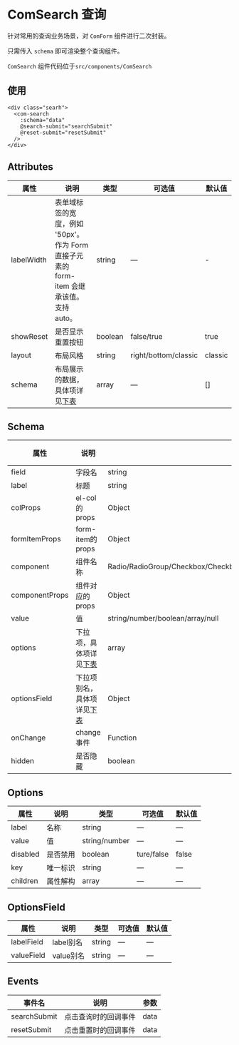 # ComSearch 查询

针对常用的查询业务场景，对 `ComForm` 组件进行二次封装。

只需传入 `schema` 即可渲染整个查询组件。

`ComSearch` 组件代码位于`src/components/ComSearch`

## 使用

``` vue
<div class="searh">
  <com-search
    :schema="data"
    @search-submit="searchSubmit"
    @reset-submit="resetSubmit"
  />
</div>
```

## Attributes

| 属性 | 说明 | 类型 | 可选值 | 默认值 |
|---------- |-------- |---------- |---------- |---------- |
| labelWidth | 表单域标签的宽度，例如 '50px'。作为 Form 直接子元素的 form-item 会继承该值。支持 auto。 | string | — | - |
| showReset | 是否显示重置按钮 | boolean | false/true | true |
| layout | 布局风格 | string | right/bottom/classic | classic |
| schema | 布局展示的数据，具体项详见[下表](#Schema) | array | — | [] |

## Schema<span id="Schema"></span>

| 属性  | 说明                               | 类型   | 可选值  | 默认值 |
| ----- | ---------------------------------- | ------ | ------- | ------ |
| field | 字段名 | string | —       | —      |
| label | 标题                               | string | —       | —      |
| colProps  | el-col的props                     | Object | — | —    |
| formItemProps  | form-item的props                     | Object | — | —    |
| component  | 组件名称                    | Radio/RadioGroup/Checkbox/CheckboxGroup/Input/InputNumber/Select/Cascader/Switch/Slider/TimePicker/DatePicker/Rate/ColorPicker/Transfer/Divider/TreeSelect | — | —    |
| componentProps  | 组件对应的props                    | Object | — | —    |
| value  | 值                    | string/number/boolean/array/null | — | —    |
| options  | 下拉项，具体项详见[下表](#Options)                    | array | — | —    |
| optionsField  | 下拉项别名，具体项详见[下表](#OptionsField)                    | Object | — | —    |
| onChange  | change事件                    | Function | — | —    |
| hidden  | 是否隐藏                   | boolean | ture/false | false    |

## Options<span id="Options"></span>

| 属性  | 说明                               | 类型   | 可选值  | 默认值 |
| ----- | ---------------------------------- | ------ | ------- | ------ |
| label | 名称                               | string | —       | —      |
| value  | 值                     | string/number | — | —    |
| disabled  | 是否禁用                     | boolean | ture/false | false    |
| key  | 唯一标识                    | string | — | —    |
| children  | 属性解构                    | array | — | —    |

## OptionsField<span id="OptionsField"></span>

| 属性  | 说明                               | 类型   | 可选值  | 默认值 |
| ----- | ---------------------------------- | ------ | ------- | ------ |
| labelField | label别名                               | string | —       | —      |
| valueField  | value别名                     | string | — | —    |

## Events

| 事件名 | 说明 | 参数 |
|---------- |-------- |-------- |
| searchSubmit | 点击查询时的回调事件 | data |
| resetSubmit | 点击重置时的回调事件 | data |
